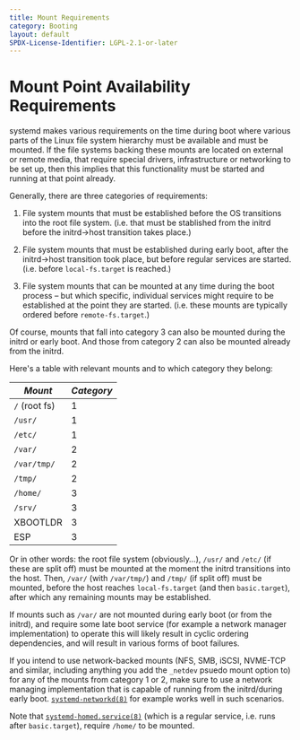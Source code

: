 ```yaml
---
title: Mount Requirements
category: Booting
layout: default
SPDX-License-Identifier: LGPL-2.1-or-later
---
```


# Mount Point Availability Requirements

systemd makes various requirements on the time during boot where various parts
of the Linux file system hierarchy must be available and must be mounted. If
the file systems backing these mounts are located on external or remote media,
that require special drivers, infrastructure or networking to be set up, then
this implies that this functionality must be started and running at that point
already.

Generally, there are three categories of requirements:

1. File system mounts that must be established before the OS transitions into
   the root file system. (i.e. that must be stablished from the initrd before the
   initrd→host transition takes place.)

2. File system mounts that must be established during early boot, after the
   initrd→host transition took place, but before regular services are
   started. (i.e. before `local-fs.target` is reached.)

3. File system mounts that can be mounted at any time during the boot process
   – but which specific, individual services might require to be established at
   the point they are started. (i.e. these mounts are typically ordered before
   `remote-fs.target`.)

Of course, mounts that fall into category 3 can also be mounted during the
initrd or early boot. And those from category 2 can also be mounted already
from the initrd.

Here's a table with relevant mounts and to which category they belong:

| *Mount*       | *Category* |
|---------------|------------|
| `/` (root fs) |          1 |
| `/usr/`       |          1 |
| `/etc/`       |          1 |
| `/var/`       |          2 |
| `/var/tmp/`   |          2 |
| `/tmp/`       |          2 |
| `/home/`      |          3 |
| `/srv/`       |          3 |
| XBOOTLDR      |          3 |
| ESP           |          3 |

Or in other words: the root file system (obviously…), `/usr/` and `/etc/` (if
these are split off) must be mounted at the moment the initrd transitions into
the host. Then, `/var/` (with `/var/tmp/`) and `/tmp/` (if split off) must be
mounted, before the host reaches `local-fs.target` (and then `basic.target`),
after which any remaining mounts may be established.

If mounts such as `/var/` are not mounted during early boot (or from the
initrd), and require some late boot service (for example a network manager
implementation) to operate this will likely result in cyclic ordering
dependencies, and will result in various forms of boot failures.

If you intend to use network-backed mounts (NFS, SMB, iSCSI, NVME-TCP and
similar, including anything you add the `_netdev` psuedo mount option to) for
any of the mounts from category 1 or 2, make sure to use a network managing
implementation that is capable of running from the initrd/during early
boot. [`systemd-networkd(8)`](https://www.freedesktop.org/software/systemd/man/latest/systemd-networkd.html)
for example works well in such scenarios.

Note that
[`systemd-homed.service(8)`](https://www.freedesktop.org/software/systemd/man/latest/systemd-homed.html)
(which is a regular service, i.e. runs after `basic.target`), require `/home/`
to be mounted.
